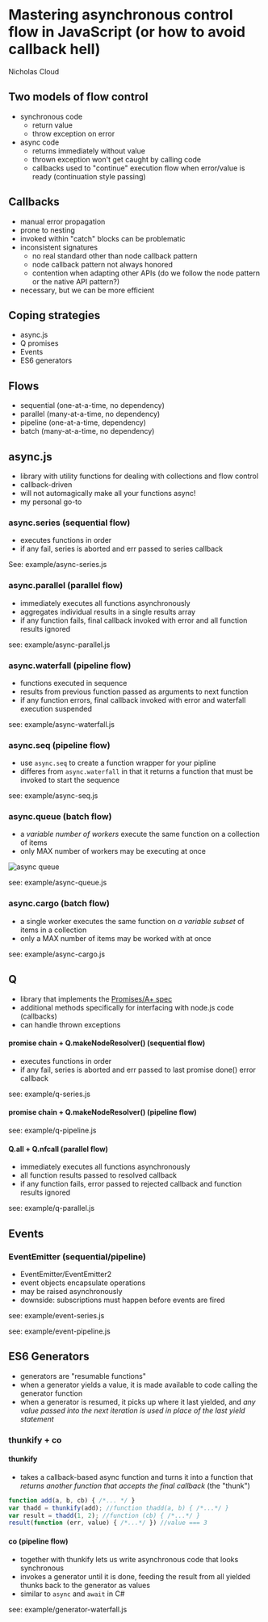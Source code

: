 # Mastering asynchronous control flow in JavaScript (or how to avoid callback hell)

Nicholas Cloud


<!-- Introduction --------------------------------------------------------- -->

## Two models of flow control

- synchronous code
    - return value
    - throw exception on error
- async code
    - returns immediately without value
    - thrown exception won't get caught by calling code
    - callbacks used to "continue" execution flow when error/value is ready (continuation style passing)

## Callbacks

- manual error propagation
- prone to nesting
- invoked within "catch" blocks can be problematic
- inconsistent signatures
    - no real standard other than node callback pattern
    - node callback pattern not always honored
    - contention when adapting other APIs (do we follow the node pattern or the native API pattern?)
- necessary, but we can be more efficient

## Coping strategies

- async.js
- Q promises
- Events
- ES6 generators

## Flows

- sequential (one-at-a-time, no dependency)
- parallel (many-at-a-time, no dependency)
- pipeline (one-at-a-time, dependency)
- batch (many-at-a-time, no dependency)


<!-- async.js ------------------------------------------------------------- -->

## async.js

- library with utility functions for dealing with collections and flow control
- callback-driven
- will not automagically make all your functions async!
- my personal go-to

### async.series (sequential flow)

- executes functions in order
- if any fail, series is aborted and err passed to series callback

See: example/async-series.js

### async.parallel (parallel flow)

- immediately executes all functions asynchronously
- aggregates individual results in a single results array
- if any function fails, final callback invoked with error and all function results ignored

see: example/async-parallel.js

### async.waterfall (pipeline flow)

- functions executed in sequence
- results from previous function passed as arguments to next function
- if any function errors, final callback invoked with error and waterfall execution suspended

see: example/async-waterfall.js

### async.seq (pipeline flow)

- use `async.seq` to create a function wrapper for your pipline
- differes from `async.waterfall` in that it returns a function that must be invoked to start the sequence

see: example/async-seq.js

### async.queue (batch flow)

- a _variable number of workers_ execute the same function on a collection of items
- only MAX number of workers may be executing at once

![async queue](https://i.imgur.com/FTMkZ1D.gif)

see: example/async-queue.js

### async.cargo (batch flow)

- a single worker executes the same function on _a variable subset_ of items in a collection
- only a MAX number of items may be worked with at once

see: example/async-cargo.js


<!-- Q promises ----------------------------------------------------------- -->

## Q

- library that implements the [Promises/A+ spec](http://promisesaplus.com/)
- additional methods specifically for interfacing with node.js code (callbacks)
- can handle thrown exceptions

#### promise chain + Q.makeNodeResolver() (sequential flow)

- executes functions in order
- if any fail, series is aborted and err passed to last promise done() error callback

see: example/q-series.js

#### promise chain + Q.makeNodeResolver() (pipeline flow)

see: example/q-pipeline.js

#### Q.all + Q.nfcall (parallel flow)

- immediately executes all functions asynchronously
- all function results passed to resolved callback
- if any function fails, error passed to rejected callback and function results ignored

see: example/q-parallel.js


<!-- Events --------------------------------------------------------------- -->

## Events

### EventEmitter (sequential/pipeline)

- EventEmitter/EventEmitter2
- event objects encapsulate operations
- may be raised asynchronously
- downside: subscriptions must happen before events are fired

see: example/event-series.js

see: example/event-pipeline.js


<!-- ES6 generators ------------------------------------------------------- -->

## ES6 Generators

- generators are "resumable functions"
- when a generator yields a value, it is made available to code calling the generator function
- when a generator is resumed, it picks up where it last yielded, and *any value passed into the next iteration is used in place of the last yield statement*

### thunkify + co

#### thunkify

- takes a callback-based async function and turns it into a function that *returns another function that accepts the final callback* (the "thunk")

```javascript
function add(a, b, cb) { /*... */ }
var thadd = thunkify(add); //function thadd(a, b) { /*...*/ }
var result = thadd(1, 2); //function (cb) { /*...*/ }
result(function (err, value) { /*...*/ }) //value === 3
```

#### co (pipeline flow)

- together with thunkify lets us write asynchronous code that looks synchronous
- invokes a generator until it is done, feeding the result from all yielded thunks back to the generator as values
- similar to `async` and `await` in C#

see: example/generator-waterfall.js

